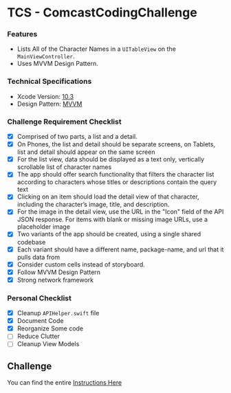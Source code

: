 # TCS - ComcastCodingChallenge

### Features

- Lists All of the Character Names in a `UITableView` on the `MainViewController`.
- Uses MVVM Design Pattern.

### Technical Specifications

- Xcode Version: <a href="https://developer.apple.com/documentation/xcode_release_notes/xcode_10_3_release_notes" target="_blank">10.3</a><br/>
- Design Pattern: <a href="https://en.wikipedia.org/wiki/Model%E2%80%93view%E2%80%93viewmodel" target="_blank">MVVM</a>

### Challenge Requirement Checklist

- [x] Comprised of two parts, a list and a detail.
- [x] On Phones, the list and detail should be separate screens, on Tablets, list and detail should appear on the same screen
- [x] For the list view, data should be displayed as a text only, vertically scrollable list of character names
- [x] The app should offer search functionality that filters the character list according to characters whose titles or descriptions contain the query text
- [x] Clicking on an item should load the detail view of that character, including the character’s image, title, and description.
- [x] For the image in the detail view, use the URL in the "Icon" field of the API JSON response. For items with blank or missing image URLs, use a placeholder image
- [x] Two variants of the app should be created, using a single shared codebase
- [x] Each variant should have a different name, package-name, and url that it pulls data from
- [x] Consider custom cells instead of storyboard.
- [x] Follow MVVM Design Pattern
- [x] Strong network framework

### Personal Checklist

- [x] Cleanup `APIHelper.swift` file
- [x] Document Code
- [x] Reorganize Some code
- [ ] Reduce Clutter
- [ ] Cleanup View Models

## Challenge

You can find the entire [Instructions Here](https://github.com/afnanm1999/TCSComcastCodingChallenge/blob/master/ChallengeInstructions.pdf)
